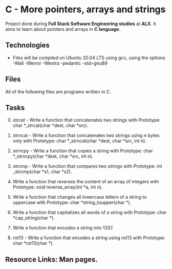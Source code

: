 # C - More pointers, arrays and strings

Project done during **Full Stack Software Engineering studies** at **ALX**. It aims to learn about pointers and arrays in **C language**.

## Technologies
* Files will be compiled on Ubuntu 20.04 LTS using gcc, using the options -Wall -Werror -Wextra -pedantic -std=gnu89

## Files
All of the following files are programs written in C.


## Tasks
0. strcat - Write a function that concatenates two strings with
Prototype: char *_strcat(char *dest, char *src).

1. strncat - Write a function that concatenates two strings using n bytes only
with Prototype: char *_strncat(char *dest, char *src, int n).

2. strncpy - Write a function that copies a string with 
Prototype: char *_strncpy(char *dest, char *src, int n).

3. strcmp - Write a function that compares two strings with 
Prototype: int _strcmp(char *s1, char *s2).

4. Write a function that reverses the content of an array of integers with
Prototype: void reverse_array(int *a, int n).

5. Write a function that changes all lowercase letters of a string to 
uppercase with Prototype: char *string_toupper(char *).

6. Write a function that capitalizes all words of a string with 
Prototype: char *cap_string(char *).

7. Write a function that encodes a string into 1337.

8. rot13 - Write a function that encodes a string using rot13 with 
Prototype: char *rot13(char *).

## Resource Links: Man pages.
